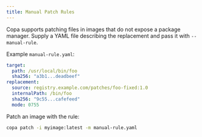 ```yaml
---
title: Manual Patch Rules
---
```


Copa supports patching files in images that do not expose a package manager.
Supply a YAML file describing the replacement and pass it with `--manual-rule`.

Example `manual-rule.yaml`:

```yaml
target:
  path: /usr/local/bin/foo
  sha256: "a3b1...deadbeef"
replacement:
  source: registry.example.com/patches/foo-fixed:1.0
  internalPath: /bin/foo
  sha256: "9c55...cafefeed"
  mode: 0755
```

Patch an image with the rule:

```bash
copa patch -i myimage:latest -m manual-rule.yaml
```
